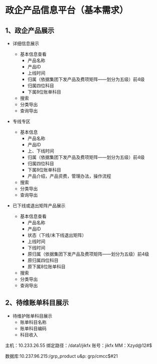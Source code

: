 # 政企产品信息平台（基本需求）

## 1、政企产品展示

+ 详细信息展示
	* 基本信息查看
		- 产品名称
		- 产品ID
		- 上线时间
		- 归属（依据集团下发产品及费项矩阵——划分为五级）前4级
		- 归属四位科目
		- 下属8位账单科目
	+ 搜索
	+ 分类导出
	+ 查询导出

+ 专线专区
	* 基本信息
		- 产品名称
		- 产品ID
		- 上、下线时间
		- 归属（依据集团下发产品及费项矩阵——划分为五级）前4级
		- 归属四位科目
		- 下属8位账单科目
		- 产品介绍，产品资费，管理办法，操作流程
	* 搜索
	* 分类导出
	* 查询导出

+ 已下线或退出矩阵产品展示
	* 基本信息查看
		- 产品名称
		- 产品ID
		- 状态（下线/未下线退出矩阵）
		- 上线时间
		- 下线时间
		- 原归属（依据集团下发产品及费项矩阵——划分为五级）前4级
		- 原归属四位科目
		- 原下属8位账单科目
	+ 搜索
	+ 分类导出
	+ 查询导出

## 2、待维账单科目展示

+ 待维护账单科目展示
	* 账单科目名称
	* 账单科目编码
	* 科目收入
	



主机：10.233.26.55
绑定路径：/data1/jikfx 
账号：jikfx
MM：Xzyd@12#$


数据库:10.237.96.215:/grp_product
u&p: grp/cmcc$#21
